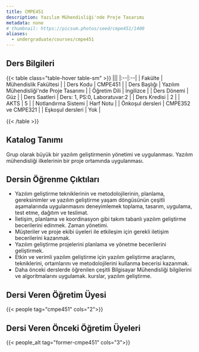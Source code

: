 ```yaml
---
title: CMPE451
description: Yazılım Mühendisliği'nde Proje Tasarımı
metadata: none
# thumbnail: https://picsum.photos/seed/cmpe451/1400
aliases:
  - undergraduate/courses/cmpe451
---
```


## Ders Bilgileri

<!-- prettier-ignore-start -->
{{< table class="table-hover table-sm" >}}
|||
|:--|:--|
| Fakülte | Mühendislik Fakültesi |
| Ders Kodu | CMPE451 |
| Ders Başlığı | Yazılım Mühendisliği'nde Proje Tasarımı |
| Öğretim Dili | İngilizce |
| Ders Dönemi | Güz |
| Ders Saatleri | Ders: 1, PS:0, Laboratuvar:2 |
| Ders Kredisi | 2 |
| AKTS | 5 |
| Notlandırma Sistemi | Harf Notu |
| Önkoşul dersleri | CMPE352 ve CMPE321  |
| Eşkoşul dersleri | Yok |

{{< /table >}}
<!-- prettier-ignore-end -->

## Katalog Tanımı

Grup olarak büyük bir yazılım geliştirmenin yönetimi ve uygulanması. Yazılım mühendisliği ilkelerinin bir proje ortamında uygulanması.

## Dersin Öğrenme Çıktıları

- Yazılım geliştirme tekniklerinin ve metodolojilerinin, planlama, gereksinimler ve yazılım geliştirme yaşam döngüsünün çeşitli aşamalarında uygulanmasını deneyimlemek toplama, tasarım, uygulama, test etme, dağıtım ve teslimat.
- İletişim, planlama ve koordinasyon gibi takım tabanlı yazılım geliştirme becerilerini edinmek.
Zaman yönetimi.
- Müşteriler ve proje ekibi üyeleri ile etkileşim için gerekli iletişim becerilerini kazanmak.
- Yazılım geliştirme projelerini planlama ve yönetme becerilerini geliştirmek.
- Etkin ve verimli yazılım geliştirme için yazılım geliştirme araçlarını, tekniklerini, ortamlarını ve metodolojilerini kullanma becerisi kazanmak.
- Daha önceki derslerde öğrenilen çeşitli Bilgisayar Mühendisliği bilgilerini ve algoritmalarını uygulamak. kurslar, yazılım geliştirme.

## Dersi Veren Öğretim Üyesi

{{< people tag="cmpe451" cols="2">}}

## Dersi Veren Önceki Öğretim Üyeleri

{{< people_alt tag="former-cmpe451" cols="3">}}
